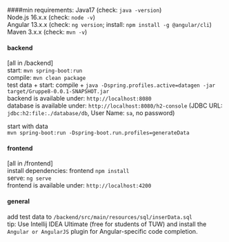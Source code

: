 ####min requirements:
Java17 (check: ```java -version```)  
Node.js 16.x.x (check: ```node -v```)  
Angular 13.x.x (check: ```ng version```; install: ```npm install -g @angular/cli```)  
Maven 3.x.x (check: ```mvn -v```)

#### backend
[all in /backend]  
start: ```mvn spring-boot:run```  
compile: ```mvn clean package```  
test data + start: compile + ```java -Dspring.profiles.active=datagen -jar target/Gruppe8-0.0.1-SNAPSHOT.jar```  
backend is available under: ```http://localhost:8080```  
database is available under: ```http://localhost:8080/h2-console``` (JDBC URL: ```jdbc:h2:file:./database/db```, User Name: ```sa```,
no password)

start with data \
```mvn spring-boot:run -Dspring-boot.run.profiles=generateData```

#### frontend
[all in /frontend]  
install dependencies: frontend ```npm install```  
serve: ```ng serve```  
frontend is available under: ```http://localhost:4200```

#### general
add test data to ```/backend/src/main/resources/sql/inserData.sql```  
tip: Use Intellij IDEA Ultimate (free for students of TUW) and install the 
 ```Angular or AngularJS``` plugin for Angular-specific code completion. 
